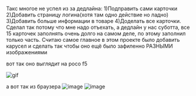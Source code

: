 Такс многое не успел из за дедлайна:
1)Подправить сами карточки
2)Добавить страницу логина(хотя там одно действие но ладно) 
3)Добавить больше информации в товаре
4)Доделать все карточки.
Сделал так потому что мне надо отъехать, а дедлайн у нас суботта, все 15 карточек заполнять очень долго на самом деле, по этому заполнил только часть.
Считаю самое главное в этом проекте было добавить карусел и сделать так чтобы оно ещё было зафиленно РАЗНЫМИ изображениями

вот так оно выглядит на poco f5 

![gif](https://github.com/Maslyatiy/OzonTerpit/assets/73582371/df5a98c1-84e6-4533-8086-bc75e3b844de)





а вот так из браузера 
![image](https://github.com/Maslyatiy/OzonTerpit/assets/73582371/57535260-717c-4622-8f9e-a856ce2feea9)
![image](https://github.com/Maslyatiy/OzonTerpit/assets/73582371/4efd2f5c-b913-4096-b851-0f95bcecaff5)


